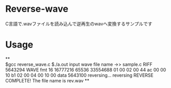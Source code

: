 # Reverse-wave
C言語で.wavファイルを読み込んで逆再生のwavへ変換するサンプルです

# Usage
**    
$gcc reverse_wave.c
$./a.out
input wave file name ->> sample.c
RIFF
5643294
WAVE
fmt
16 16777216 65536 33554688
01 00
02 00
44 ac 00 00
10 b1 02 00
04 00
10 00
data
5643100
reversing...
reversing
REVERSE COMPLETE! The file name is rev.wav
**
